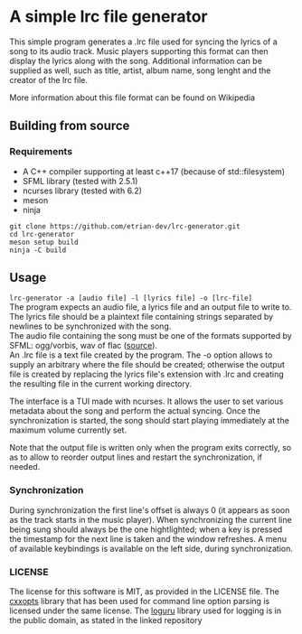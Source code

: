 # A simple lrc file generator
This simple program generates a .lrc file used for syncing the lyrics of a song
to its audio track. Music players supporting this format can then display the
lyrics along with the song. Additional information can be supplied as well, such as
title, artist, album name, song lenght and the creator of the lrc file.

More information about this file format can be found on Wikipedia

## Building from source
### Requirements
* A C++ compiler supporting at least c++17 (because of std::filesystem)
* SFML library (tested with 2.5.1)
* ncurses library (tested with 6.2)
* meson
* ninja

```
git clone https://github.com/etrian-dev/lrc-generator.git
cd lrc-generator
meson setup build
ninja -C build
```

## Usage
`lrc-generator -a [audio file] -l [lyrics file] -o [lrc-file]`  
The program expects an audio file, a lyrics file and an output file to write to.  
The lyrics file should be a plaintext file containing strings separated by newlines to be synchronized with the song.  
The audio file containing the song must
be one of the formats supported by SFML: ogg/vorbis, wav of flac (<a href="https://www.sfml-dev.org/tutorials/2.5/audio-sounds.php">source</a>).  
An .lrc file is a text file created by the program. The -o option allows to supply an
arbitrary where the file should be created; otherwise the output file is created by replacing the lyrics file's
extension with .lrc and creating the resulting file in the current working directory.

The interface is a TUI made with ncurses. It allows the user to set various metadata
about the song and perform the actual syncing.
Once the synchronization is started, the song should start playing immediately at 
the maximum volume currently set.

Note that the output file is written only when the program exits correctly, so as to allow to reorder output lines and restart the synchronization, if needed.

### Synchronization
During synchronization the first line's offset is always 0 (it appears as soon as the track starts in the music player).
When synchronizing the current line being sung should always be the one hightlighted; when a key is pressed the timestamp
for the next line is taken and the window refreshes. A menu of available keybindings is available on the left side, during synchronization.
### LICENSE
The license for this software is MIT, as provided in the LICENSE file.
The [cxxopts](https://github.com/jarro2783/cxxopts) library that has been used for command line option parsing
is licensed under the same license.
The [loguru](https://github.com/emilk/loguru) library used for logging is in the public domain, as stated in the linked repository

